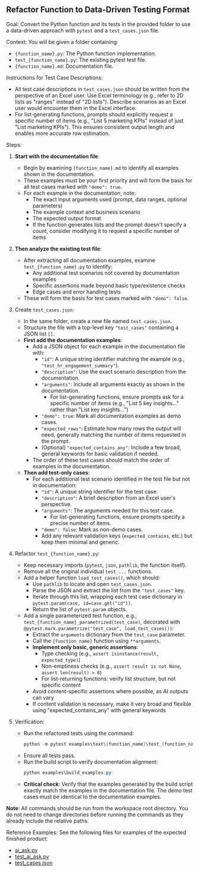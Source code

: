 ## Refactor Function to Data-Driven Testing Format

Goal: Convert the Python function and its tests in the provided folder to use a data-driven approach with `pytest` and a `test_cases.json` file.

Context: You will be given a folder containing:
*   `{function_name}.py`: The Python function implementation.
*   `test_{function_name}.py`: The existing pytest test file.
*   `{function_name}.md`: Documentation file.

Instructions for Test Case Descriptions:
- All test case descriptions in `test_cases.json` should be written from the perspective of an Excel user. Use Excel terminology (e.g., refer to 2D lists as "ranges" instead of "2D lists"). Describe scenarios as an Excel user would encounter them in the Excel interface.
- For list-generating functions, prompts should explicitly request a specific number of items (e.g., "List 5 marketing KPIs" instead of just "List marketing KPIs"). This ensures consistent output length and enables more accurate row estimation.

Steps:

1.  **Start with the documentation file**:
    *   Begin by examining `{function_name}.md` to identify all examples shown in the documentation.
    *   These examples must be your first priority and will form the basis for all test cases marked with `"demo": true`.
    *   For each example in the documentation, note:
        * The exact input arguments used (prompt, data ranges, optional parameters)
        * The example context and business scenario
        * The expected output format
        * If the function generates lists and the prompt doesn't specify a count, consider modifying it to request a specific number of items

2.  **Then analyze the existing test file**:
    *   After extracting all documentation examples, examine `test_{function_name}.py` to identify:
        * Any additional test scenarios not covered by documentation examples
        * Specific assertions made beyond basic type/existence checks
        * Edge cases and error handling tests
    *   These will form the basis for test cases marked with `"demo": false`.

3.  Create `test_cases.json`:
    *   In the same folder, create a new file named `test_cases.json`.
    *   Structure the file with a top-level key `"test_cases"` containing a JSON list `[]`.
    *   **First add the documentation examples**:
        *   Add a JSON object for each example in the documentation file with:
            *   `"id"`: A unique string identifier matching the example (e.g., `"test_hr_engagement_summary"`).
            *   `"description"`: Use the exact scenario description from the documentation.
            *   `"arguments"`: Include all arguments exactly as shown in the documentation.
                * For list-generating functions, ensure prompts ask for a specific number of items (e.g., "List 5 key insights..." rather than "List key insights...")
            *   `"demo": true`: Mark all documentation examples as demo cases.
            *   `"expected_rows"`: Estimate how many rows the output will need, generally matching the number of items requested in the prompt.
            *   (Optional) `"expected_contains_any"`: Include a few broad, general keywords for basic validation if needed.
        *   The order of these test cases should match the order of examples in the documentation.
    *   **Then add test-only cases**:
        *   For each additional test scenario identified in the test file but not in documentation:
            *   `"id"`: A unique string identifier for the test case.
            *   `"description"`: A brief description from an Excel user's perspective.
            *   `"arguments"`: The arguments needed for this test case.
                * For list-generating functions, ensure prompts specify a precise number of items.
            *   `"demo": false`: Mark as non-demo cases.
            *   Add any relevant validation keys (`expected_contains`, etc.) but keep them minimal and generic.

4.  Refactor `test_{function_name}.py`:
    *   Keep necessary imports (`pytest`, `json`, `pathlib`, the function itself).
    *   Remove all the original individual `test_...` functions.
    *   Add a helper function `load_test_cases()`, which should:
        *   Use `pathlib` to locate and open `test_cases.json`.
        *   Parse the JSON and extract the list from the `"test_cases"` key.
        *   Iterate through this list, wrapping each test case dictionary in `pytest.param(case, id=case.get("id"))`.
        *   Return the list of `pytest.param` objects.
    *   Add a single parameterized test function, e.g., `test_{function_name}_parametrized(test_case)`, decorated with `@pytest.mark.parametrize("test_case", load_test_cases())`:
        *   Extract the `arguments` dictionary from the `test_case` parameter.
        *   Call the `{function_name}` function using `**arguments`.
        *   **Implement only basic, generic assertions**:
            * Type checking (e.g., `assert isinstance(result, expected_type)`)
            * Non-emptiness checks (e.g., `assert result is not None`, `assert len(result) > 0`)
            * For list-returning functions: verify list structure, but not specific content
        *   Avoid content-specific assertions where possible, as AI outputs can vary
        *   If content validation is necessary, make it very broad and flexible using "expected_contains_any" with general keywords

5.  Verification:
    *   Run the refactored tests using the command:
        ```powershell
        python -m pytest examples\text\{function_name}\test_{function_name}.py -v
        ```
    *   Ensure all tests pass.
    *   Run the build script to verify documentation alignment:
        ```powershell
        python examples\build_examples.py
        ```
    *   **Critical check**: Verify that the examples generated by the build script exactly match the examples in the documentation file. The demo test cases must be identical to the documentation examples.

**Note**: All commands should be run from the workspace root directory. You do not need to change directories before running the commands as they already include the relative paths.

Reference Examples:
See the following files for examples of the expected finished product:
- [ai_ask.py](../../examples/text/ai_ask/ai_ask.py)
- [test_ai_ask.py](../../examples/text/ai_ask/test_ai_ask.py)
- [test_cases.json](../../examples/text/ai_ask/test_cases.json)